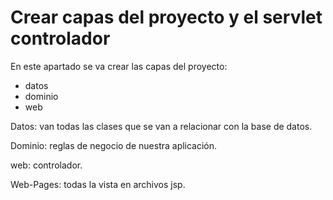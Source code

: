 # Crear capas del proyecto y el servlet controlador

En este apartado se va crear las capas del proyecto:

- datos
- dominio
- web

Datos: van todas las clases que se van a relacionar con la base de datos.

Dominio: reglas de negocio de nuestra aplicación.

web: controlador. 

Web-Pages: todas la vista en archivos jsp. 

